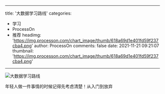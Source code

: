 
---
title: '大数据学习路线'
categories: 
 - 学习
 - ProcessOn
 - 推荐
headimg: 'https://img.processon.com/chart_image/thumb/618a69d1e401fd59f237cba4.png'
author: ProcessOn
comments: false
date: 2021-11-21 09:21:07
thumbnail: 'https://img.processon.com/chart_image/thumb/618a69d1e401fd59f237cba4.png'
---

<div>   
<img class="thumb" alt="大数据学习路线" src="https://img.processon.com/chart_image/thumb/618a69d1e401fd59f237cba4.png" referrerpolicy="no-referrer">
<p>年轻人做一件事情的时候记得先考虑清楚！从入门到放弃</p>  
</div>
            